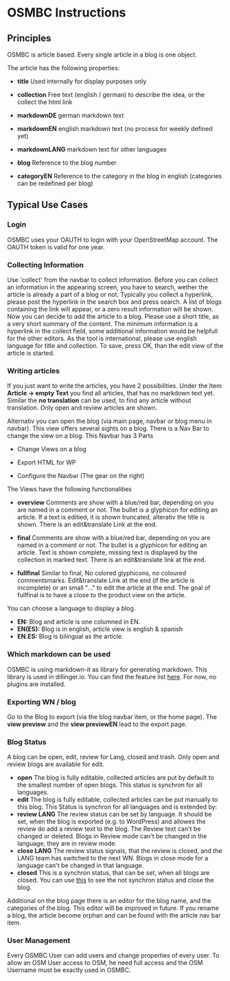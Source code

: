 # OSMBC Instructions

## Principles

OSMBC is article based. Every single article in a blog is one object.

The article has the following properties:

* **title** 
  Used internally for display purposes only

* **collection**
  Free text (english / german) to describe the idea, or the collect the html link

* **markdownDE**
  german markdown text

* **markdownEN**
  english markdown text (no process for weekly defined yet)

* **markdownLANG**
  markdown text for other languages

* **blog**
  Reference to the blog number

* **categoryEN** 
  Reference to the category in the blog in english
  (categories can be redefined per blog)

## Typical Use Cases
### Login

OSMBC uses your OAUTH to login with your OpenStreetMap account. The OAUTH token is valid for one year.

### Collecting Information

Use 'collect' from the navbar to collect information.
Before you can collect an information in the appearing screen, you have to search, wether the article is already a part of a blog or not. Typically you collect a hyperlink, please post the hyperlink in the search box and press search.
A list of blogs containing the link will appear, or a zero result information will be shown.
Now you can decide to add the article to a blog. Please use a short title, as a very short summary of the content. The minimum information is a hyperlink in the collect field, some additional information would be helpfull for the other editors.
As the tool is international, please use english language for title and collection.
To save, press OK, than the edit view of the article is started.

### Writing articles

If you just want to write the articles, you have 2 possibilities. Under the Item **Article -> empty Text** you find all articles, that has no markdown text yet.
Similar the **no translation** can be used, to find any article without translation. Only open and review articles are shown.

Alternativ you can open the blog (via main page, navbar or blog menu in navbar).
This view offers several sights on a blog. There is a Nav Bar to change the view on a blog. This Navbar has 3 Parts


* Change Views on a blog

* Export HTML for WP

* Configure the Navbar (The gear on the right)

The Views have the following functionalities

* **overview**
Comments are show with a blue/red bar, depending on you are named in a comment or not. The bullet is a glyphicon for editing an article. If a text is editied, it is shown truncated, alterativ the title is shown.
There is an edit&translate Link at the end.

* **final**
Comments are show with a blue/red bar, depending on you are named in a comment or not. The bullet is a glyphicon for editing an article. Text is shown complete, missing text is displayed by the collection in marked text. There is an edit&translate link at the end.

* **fullfinal**
Similar to final, No colored glyphicons, no coloured commentsmarks. Edit&translate Link at the end (if the article is incomplete) or an small "..." to edit the article at the end. The goal of fullfinal is to have a close to the product view on the article.

You can choose a language to display a blog.

* **EN:** Blog and article is one columned in EN.
* **EN(ES):** Blog is in english, article view is english & spanish
* **EN.ES:** Blog is bilingual as the article.

### Which markdown can be used

OSMBC is using markdown-it as library for generating markdown. This library is used in dillinger.io. You can find the feature list [here](https://markdown-it.github.io/). For now, no plugins are installed.

### Exporting WN / blog

Go to the Blog to export (via the blog navbar item, or the home page). The **view preview** and the **view previewEN** lead to the export page.

### Blog Status

A blog can be open, edit, review for Lang, closed and trash. Only open and review blogs are available for edit.
* **open** The blog is fully editable, collected articles are put by default to the smallest number of open blogs. This status is synchron for all languages.
* **edit** The blog is fully editable, collected articles can be put manually to this blog. This Status is synchron for all languages and is extended by:
* **review LANG** The review status can be set by language. It should be set, when the blog is exported (e.g. to WordPress) and allowes the review do add a review text to the blog. The Review text can't be changed or deleted. Blogs in Review mode can't be changed in the language, they are in review mode.
* **close LANG** The review status signals, that the review is closed, and the LANG team has switched to the next WN. Blogs in close mode for a language can't be changed in that language.
* **closed** This is a synchron status, that can be set, when all blogs are closed. You can use [this](#{layout.htmlroot}/blog/list?status=edit) to see the not synchron status and close the blog.

Additional on the blog page there is an editor for the blog name, and the categories of the blog.
This editor will be improved in future. If you rename a blog, the article become orphan and can be found with the article nav bar item.


### User Management

Every OSMBC User can add users and change properties of every user. To allow an OSM User access to OSM,
he need full access and the OSM Username must be exactly used in OSMBC.
